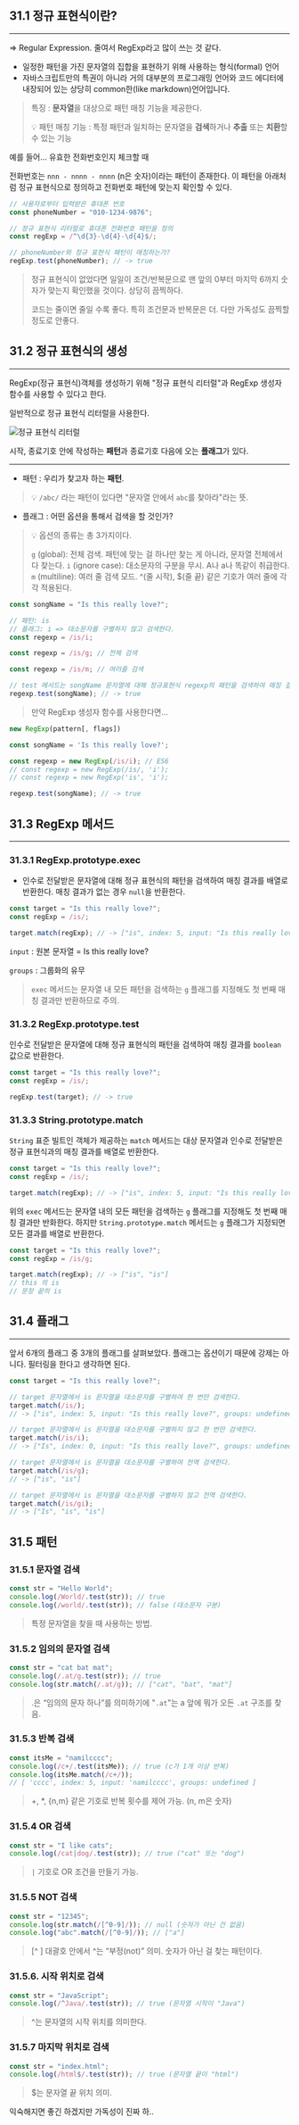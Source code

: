 ## 31.1 정규 표현식이란?

---

=> Regular Expression. 줄여서 RegExp라고 많이 쓰는 것 같다.

- 일정한 패턴을 가진 문자열의 집합을 표현하기 위해 사용하는 형식(formal) 언어
- 자바스크립트만의 특권이 아니라 거의 대부분의 프로그래밍 언어와 코드 에디터에 내장되어 있는 상당히 common한(like markdown)언어입니다.

> 특징 : **문자열**을 대상으로 패턴 매칭 기능을 제공한다.
>
> 💡 패턴 매칭 기능 : 특정 패턴과 일치하는 문자열을 **검색**하거나 **추출** 또는 **치환**할 수 있는 기능

예를 들어... 유효한 전화번호인지 체크할 때

전화번호는 `nnn - nnnn - nnnn` (n은 숫자)이라는 패턴이 존재한다.
이 패턴을 아래처럼 정규 표현식으로 정의하고 전화번호 패턴에 맞는지 확인할 수 있다.

```js
// 사용자로부터 입력받은 휴대폰 번호
const phoneNumber = "010-1234-9876";

// 정규 표현식 리터럴로 휴대폰 전화번호 패턴을 정의
const regExp = /^\d{3}-\d{4}-\d{4}$/;

// phoneNumber와 정규 표현식 패턴이 매칭하는가?
regExp.test(phoneNumber); // -> true
```

> 정규 표현식이 없었다면 일일이 조건/반복문으로 맨 앞의 0부터 마지막 6까지 숫자가 맞는지 확인했을 것이다. 상당히 끔찍하다.
>
> 코드는 줄이면 줄일 수록 좋다. 특히 조건문과 반복문은 더. 다만 가독성도 끔찍할 정도로 안좋다.

## 31.2 정규 표현식의 생성

---

RegExp(정규 표현식)객체를 생성하기 위해 "정규 표현식 리터럴"과 RegExp 생성자 함수를 사용할 수 있다고 한다.

일반적으로 정규 표현식 리터럴을 사용한다.

![정규 표현식 리터럴](https://velog.velcdn.com/images/smang66/post/96de09d5-321e-483e-ab16-c928e7485026/image.png)

시작, 종료기호 안에 작성하는 **패턴**과 종료기호 다음에 오는 **플래그**가 있다.

---

- 패턴 : 우리가 찾고자 하는 **패턴**.

> 💡 `/abc/` 라는 패턴이 있다면 "문자열 안에서 `abc`를 찾아라"라는 뜻.

- 플래그 : 어떤 옵션을 통해서 검색을 할 것인가?

> 💡 옵션의 종류는 총 3가지이다.
>
> `g` (global): 전체 검색. 패턴에 맞는 걸 하나만 찾는 게 아니라, 문자열 전체에서 다 찾는다.
> `i` (ignore case): 대소문자의 구분을 무시. A나 a나 똑같이 취급한다.
> `m` (multiline): 여러 줄 검색 모드. ^(줄 시작), $(줄 끝) 같은 기호가 여러 줄에 각각 적용된다.

```js
const songName = "Is this really love?";

// 패턴: is
// 플래그: i => 대소문자를 구별하지 않고 검색한다.
const regexp = /is/i;

const regexp = /is/g; // 전체 검색

const regexp = /is/m; // 여러줄 검색

// test 메서드는 songName 문자열에 대해 정규표현식 regexp의 패턴을 검색하여 매칭 결과를 불리언 값으로 반환한다.
regexp.test(songName); // -> true
```

> 만약 RegExp 생성자 함수를 사용한다면...

```js
new RegExp(pattern[, flags])

const songName = 'Is this really love?';

const regexp = new RegExp(/is/i); // ES6
// const regexp = new RegExp(/is/, 'i');
// const regexp = new RegExp('is', 'i');

regexp.test(songName); // -> true
```

## 31.3 RegExp 메서드

---

### 31.3.1 RegExp.prototype.exec

- 인수로 전달받은 문자열에 대해 정규 표현식의 패턴을 검색하여 매칭 결과를 배열로 반환한다. 매칭 결과가 없는 경우 `null`을 반환한다.

```js
const target = "Is this really love?";
const regExp = /is/;

target.match(regExp); // -> ["is", index: 5, input: "Is this really love?", groups: undefined]
```

`input` : 원본 문자열 = Is this really love?

`groups` : 그룹화의 유무

> `exec` 메서드는 문자열 내 모든 패턴을 검색하는 `g` 플래그를 지정해도 첫 번째 매칭 결과만 반환하므로 주의.

### 31.3.2 RegExp.prototype.test

인수로 전달받은 문자열에 대해 정규 표현식의 패턴을 검색하여 매칭 결과를 `boolean` 값으로 반환한다.

```js
const target = "Is this really love?";
const regExp = /is/;

regExp.test(target); // -> true
```

### 31.3.3 String.prototype.match

`String` 표준 빌트인 객체가 제공하는 `match` 메서드는 대상 문자열과 인수로 전달받은 정규 표현식과의 매칭 결과를 배열로 반환한다.

```js
const target = "Is this really love?";
const regExp = /is/;

target.match(regExp); // -> ["is", index: 5, input: "Is this really love?", groups: undefined]
```

위의 `exec` 메서드는 문자열 내의 모든 패턴을 검색하는 `g` 플래그를 지정해도 첫 번째 매칭 결과만 반화한다. 하지만 `String.prototype.match` 메서드는 `g` 플래그가 지정되면 모든 결과를 배열로 반환한다.

```js
const target = "Is this really love?";
const regExp = /is/g;

target.match(regExp); // -> ["is", "is"]
// this 의 is
// 문장 끝의 is
```

## 31.4 플래그

---

앞서 6개의 플래그 중 3개의 플래그를 살펴보았다. 플래그는 옵션이기 때문에 강제는 아니다. 필터링을 한다고 생각하면 된다.

```js
const target = "Is this really love?";

// target 문자열에서 is 문자열을 대소문자를 구별하여 한 번만 검색한다.
target.match(/is/);
// -> ["is", index: 5, input: "Is this really love?", groups: undefined]

// target 문자열에서 is 문자열을 대소문자를 구별하지 않고 한 번만 검색한다.
target.match(/is/i);
// -> ["Is", index: 0, input: "Is this really love?", groups: undefined]

// target 문자열에서 is 문자열을 대소문자를 구별하여 전역 검색한다.
target.match(/is/g);
// -> ["is", "is"]

// target 문자열에서 is 문자열을 대소문자를 구별하지 않고 전역 검색한다.
target.match(/is/gi);
// -> ["Is", "is", "is"]
```

## 31.5 패턴

### 31.5.1 문자열 검색

```js
const str = "Hello World";
console.log(/World/.test(str)); // true
console.log(/world/.test(str)); // false (대소문자 구분)
```

> 특정 문자열을 찾을 때 사용하는 방법.

### 31.5.2 임의의 문자열 검색

```js
const str = "cat bat mat";
console.log(/.at/g.test(str)); // true
console.log(str.match(/.at/g)); // ["cat", "bat", "mat"]
```

> .은 “임의의 문자 하나”를 의미하기에 "`.at`"는 a 앞에 뭐가 오든 `.at` 구조를 찾음.

### 31.5.3 반복 검색

```js
const itsMe = "namilcccc";
console.log(/c+/.test(itsMe)); // true (c가 1개 이상 반복)
console.log(itsMe.match(/c+/));
// [ 'cccc', index: 5, input: 'namilcccc', groups: undefined ]
```

> +, \*, {n,m} 같은 기호로 반복 횟수를 제어 가능. (n, m은 숫자)

### 31.5.4 OR 검색

```js
const str = "I like cats";
console.log(/cat|dog/.test(str)); // true ("cat" 또는 "dog")
```

> `|` 기호로 OR 조건을 만들기 가능.

### 31.5.5 NOT 검색

```js
const str = "12345";
console.log(str.match(/[^0-9]/)); // null (숫자가 아닌 건 없음)
console.log("abc".match(/[^0-9]/)); // ["a"]
```

> [^ ] 대괄호 안에서 ^는 “부정(not)” 의미. 숫자가 아닌 걸 찾는 패턴이다.

### 31.5.6. 시작 위치로 검색

```js
const str = "JavaScript";
console.log(/^Java/.test(str)); // true (문자열 시작이 "Java")
```

> ^는 문자열의 시작 위치를 의미한다.

### 31.5.7 마지막 위치로 검색

```js
const str = "index.html";
console.log(/html$/.test(str)); // true (문자열 끝이 "html")
```

> $는 문자열 끝 위치 의미.

익숙해지면 좋긴 하겠지만 가독성이 진짜 하..

